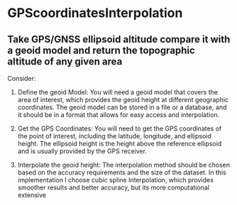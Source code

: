 # GPScoordinatesInterpolation
## Take GPS/GNSS ellipsoid altitude compare it with a geoid model and return the topographic altitude of any given area

Consider:

1. Define the geoid Model:
    You will need a geoid model that covers the area of interest, which provides the geoid height at different geographic coordinates. 
    The geoid model can be stored in a file or a database, and it should be in a format that allows for easy access and interpolation.
    
2. Get the GPS Coordinates:
    You will need to get the GPS coordinates of the point of interest, including the latitude, longitude, and ellipsoid height. 
    The ellipsoid height is the height above the reference ellipsoid and is usually provided by the GPS receiver.

3. Interpolate the geoid height:
    The interpolation method should be chosen based on the accuracy requirements and the size of the dataset. 
    In this implementation I choose cubic spline Interpolation, which provides smoother results and better accuracy,
    but its more computational extensive 
